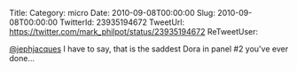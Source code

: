 Title: 
Category: micro
Date: 2010-09-08T00:00:00
Slug: 2010-09-08T00:00:00
TwitterId: 23935194672
TweetUrl: https://twitter.com/mark_philpot/status/23935194672
ReTweetUser: 

[@jephjacques](https://twitter.com/jephjacques) I have to say, that is the saddest Dora in panel #2 you've ever done...